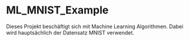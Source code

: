 # ML_MNIST_Example
Dieses Projekt beschäftigt sich mit Machine Learning Algorithmen. Dabei wird hauptsächlich der Datensatz MNIST verwendet.
